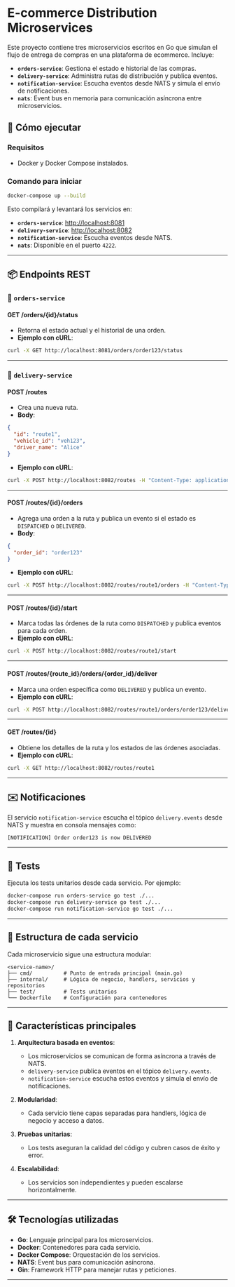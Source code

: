 # E-commerce Distribution Microservices

Este proyecto contiene tres microservicios escritos en Go que simulan el flujo de entrega de compras en una plataforma de ecommerce. Incluye:

- **`orders-service`**: Gestiona el estado e historial de las compras.
- **`delivery-service`**: Administra rutas de distribución y publica eventos.
- **`notification-service`**: Escucha eventos desde NATS y simula el envío de notificaciones.
- **`nats`**: Event bus en memoria para comunicación asíncrona entre microservicios.

## 🚀 Cómo ejecutar

### Requisitos

- Docker y Docker Compose instalados.

### Comando para iniciar

```bash
docker-compose up --build
```

Esto compilará y levantará los servicios en:

- **`orders-service`**: [http://localhost:8081](http://localhost:8081)
- **`delivery-service`**: [http://localhost:8082](http://localhost:8082)
- **`notification-service`**: Escucha eventos desde NATS.
- **`nats`**: Disponible en el puerto `4222`.

---

## 📦 Endpoints REST

### 🛒 `orders-service`

#### **GET /orders/{id}/status**
- Retorna el estado actual y el historial de una orden.
- **Ejemplo con cURL**:

```bash
curl -X GET http://localhost:8081/orders/order123/status
```

---

### 🚚 `delivery-service`

#### **POST /routes**
- Crea una nueva ruta.
- **Body**:

```json
{
  "id": "route1",
  "vehicle_id": "veh123",
  "driver_name": "Alice"
}
```

- **Ejemplo con cURL**:

```bash
curl -X POST http://localhost:8082/routes -H "Content-Type: application/json" -d '{"id": "route1", "vehicle_id": "veh123", "driver_name": "Alice"}'
```

---

#### **POST /routes/{id}/orders**
- Agrega una orden a la ruta y publica un evento si el estado es `DISPATCHED` o `DELIVERED`.
- **Body**:

```json
{
  "order_id": "order123"
}
```

- **Ejemplo con cURL**:

```bash
curl -X POST http://localhost:8082/routes/route1/orders -H "Content-Type: application/json" -d '{"order_id": "order123"}'
```

---

#### **POST /routes/{id}/start**
- Marca todas las órdenes de la ruta como `DISPATCHED` y publica eventos para cada orden.
- **Ejemplo con cURL**:

```bash
curl -X POST http://localhost:8082/routes/route1/start
```

---

#### **POST /routes/{route_id}/orders/{order_id}/deliver**
- Marca una orden específica como `DELIVERED` y publica un evento.
- **Ejemplo con cURL**:

```bash
curl -X POST http://localhost:8082/routes/route1/orders/order123/deliver
```

---

#### **GET /routes/{id}**
- Obtiene los detalles de la ruta y los estados de las órdenes asociadas.
- **Ejemplo con cURL**:

```bash
curl -X GET http://localhost:8082/routes/route1
```

---

## ✉️ Notificaciones

El servicio `notification-service` escucha el tópico `delivery.events` desde NATS y muestra en consola mensajes como:

```
[NOTIFICATION] Order order123 is now DELIVERED
```

---

## 🧪 Tests

Ejecuta los tests unitarios desde cada servicio. Por ejemplo:

```bash
docker-compose run orders-service go test ./...
docker-compose run delivery-service go test ./...
docker-compose run notification-service go test ./...
```

---

## 📂 Estructura de cada servicio

Cada microservicio sigue una estructura modular:

```
<service-name>/
├── cmd/          # Punto de entrada principal (main.go)
├── internal/     # Lógica de negocio, handlers, servicios y repositorios
├── test/         # Tests unitarios
└── Dockerfile    # Configuración para contenedores
```

---

## 🌟 Características principales

1. **Arquitectura basada en eventos**:
   - Los microservicios se comunican de forma asíncrona a través de NATS.
   - `delivery-service` publica eventos en el tópico `delivery.events`.
   - `notification-service` escucha estos eventos y simula el envío de notificaciones.

2. **Modularidad**:
   - Cada servicio tiene capas separadas para handlers, lógica de negocio y acceso a datos.

3. **Pruebas unitarias**:
   - Los tests aseguran la calidad del código y cubren casos de éxito y error.

4. **Escalabilidad**:
   - Los servicios son independientes y pueden escalarse horizontalmente.

---

## 🛠️ Tecnologías utilizadas

- **Go**: Lenguaje principal para los microservicios.
- **Docker**: Contenedores para cada servicio.
- **Docker Compose**: Orquestación de los servicios.
- **NATS**: Event bus para comunicación asíncrona.
- **Gin**: Framework HTTP para manejar rutas y peticiones.

---
